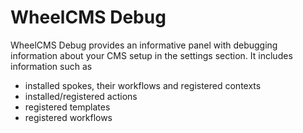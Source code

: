 WheelCMS Debug
==============

WheelCMS Debug provides an informative panel with debugging information about
your CMS setup in the settings section. It includes information such as

- installed spokes, their workflows and registered contexts
- installed/registered actions
- registered templates
- registered workflows
